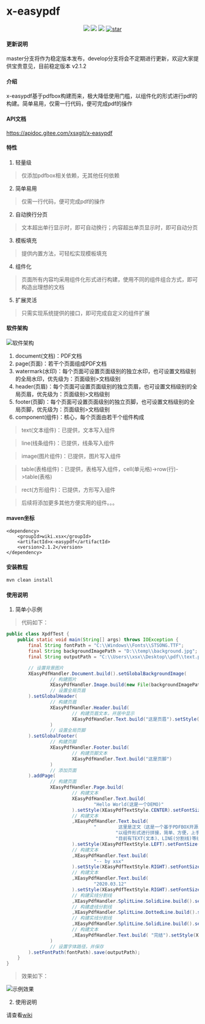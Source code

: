 # x-easypdf

<p align="center">
    <img src="https://img.shields.io/badge/JDK-1.8+-green.svg" />
    <img src="https://img.shields.io/badge/Current%20Version-v2.1.2-brightgreen" />
    <img src="https://img.shields.io/:License-MulanPSL2-yellowgreen.svg" />
    <a href='https://gitee.com/xsxgit/x-easypdf/stargazers'>
        <img src='https://gitee.com/xsxgit/x-easypdf/badge/star.svg?theme=dark' alt='star' />
    </a>
</p>

#### 更新说明
master分支将作为稳定版本发布，develop分支将会不定期进行更新，欢迎大家提供宝贵意见，目前稳定版本 v2.1.2

#### 介绍
x-easypdf基于pdfbox构建而来，极大降低使用门槛，以组件化的形式进行pdf的构建。简单易用，仅需一行代码，便可完成pdf的操作

#### API文档
https://apidoc.gitee.com/xsxgit/x-easypdf

#### 特性
1. 轻量级
> 仅添加pdfbox相关依赖，无其他任何依赖
2. 简单易用
> 仅需一行代码，便可完成pdf的操作
2. 自动换行分页
> 文本超出单行显示时，即可自动换行；内容超出单页显示时，即可自动分页
3. 模板填充
> 提供内置方法，可轻松实现模板填充
4. 组件化
> 页面所有内容均采用组件化形式进行构建，使用不同的组件组合方式，即可构造出理想的文档
5. 扩展灵活
> 只需实现系统提供的接口，即可完成自定义的组件扩展

#### 软件架构

![软件架构](https://images.gitee.com/uploads/images/2020/1217/110553_4e3dfc03_1494292.png "xpdf整体架构.png")

1. document(文档)：PDF文档
2. page(页面)：若干个页面组成PDF文档
3. watermark(水印)：每个页面可设置页面级别的独立水印，也可设置文档级别的全局水印，优先级为：页面级别>文档级别
4. header(页眉)：每个页面可设置页面级别的独立页眉，也可设置文档级别的全局页眉，优先级为：页面级别>文档级别
5. footer(页脚)：每个页面可设置页面级别的独立页脚，也可设置文档级别的全局页脚，优先级为：页面级别>文档级别
6. component(组件)：核心，每个页面由若干个组件构成
> text(文本组件)：已提供，文本写入组件

> line(线条组件)：已提供，线条写入组件

> image(图片组件)：已提供，图片写入组件

> table(表格组件)：已提供，表格写入组件，cell(单元格)->row(行)->table(表格)

> rect(方形组件)：已提供，方形写入组件

> 后续将添加更多其他方便实用的组件。。。

#### maven坐标
```maven
<dependency>
    <groupId>wiki.xsx</groupId>
    <artifactId>x-easypdf</artifactId>
    <version>2.1.2</version>
</dependency>
```

#### 安装教程
```cmd
mvn clean install
```

#### 使用说明
1. 简单小示例
> 代码如下：
```java
public class XpdfTest {
    public static void main(String[] args) throws IOException {
        final String fontPath = "C:\\Windows\\Fonts\\STSONG.TTF";
        final String backgroundImagePath = "D:\\temp\\background.jpg";
        final String outputPath = "C:\\Users\\xsx\\Desktop\\pdf\\text.pdf";

        // 设置背景图片
        XEasyPdfHandler.Document.build().setGlobalBackgroundImage(
                // 构建图片
                XEasyPdfHandler.Image.build(new File(backgroundImagePath)).setHeight(800F)
                // 设置全局页眉
        ).setGlobalHeader(
                // 构建页眉
                XEasyPdfHandler.Header.build(
                        // 构建页眉文本，并居中显示
                        XEasyPdfHandler.Text.build("这是页眉").setStyle(XEasyPdfTextStyle.CENTER)
                )
                // 设置全局页脚
        ).setGlobalFooter(
                // 构建页脚
                XEasyPdfHandler.Footer.build(
                        // 构建页脚文本
                        XEasyPdfHandler.Text.build("这是页脚")
                )
                // 添加页面
        ).addPage(
                // 构建页面
                XEasyPdfHandler.Page.build(
                        // 构建文本
                        XEasyPdfHandler.Text.build(
                                "Hello World(这是一个DEMO)"
                        ).setStyle(XEasyPdfTextStyle.CENTER).setFontSize(20F).setMargin(10F)
                        // 构建文本
                        ,XEasyPdfHandler.Text.build(
                                "        这里是正文（这是一个基于PDFBOX开源工具，专注于PDF文件导出功能，" +
                                        "以组件形式进行拼接，简单、方便，上手及其容易，" +
                                        "目前有TEXT(文本)、LINE(分割线)等组件，后续还会补充更多组件，满足各种需求）。"
                        ).setStyle(XEasyPdfTextStyle.LEFT).setFontSize(14F).setMargin(10F)
                        // 构建文本
                        ,XEasyPdfHandler.Text.build(
                                "-- by xsx"
                        ).setStyle(XEasyPdfTextStyle.RIGHT).setFontSize(12F).setMarginTop(10F).setMarginRight(10F)
                        // 构建文本
                        ,XEasyPdfHandler.Text.build(
                                "2020.03.12"
                        ).setStyle(XEasyPdfTextStyle.RIGHT).setFontSize(12F).setMarginTop(10F).setMarginRight(10F)
                        // 构建实线分割线
                        ,XEasyPdfHandler.SplitLine.SolidLine.build().setMarginTop(10F)
                        // 构建虚线分割线
                        ,XEasyPdfHandler.SplitLine.DottedLine.build().setLineLength(10F).setMarginTop(10F).setLineWidth(10F)
                        // 构建实线分割线
                        ,XEasyPdfHandler.SplitLine.SolidLine.build().setMarginTop(10F)
                        // 构建文本
                        ,XEasyPdfHandler.Text.build( "完结").setStyle(XEasyPdfTextStyle.CENTER)
                )
                // 设置字体路径，并保存
        ).setFontPath(fontPath).save(outputPath);
    }
}
```

> 效果如下：

![示例效果](https://images.gitee.com/uploads/images/2020/1217/113846_115f5e8f_1494292.png "pdf.png")

2. 使用说明

请查看[wiki](https://gitee.com/xsxgit/x-easypdf/wikis/pages)